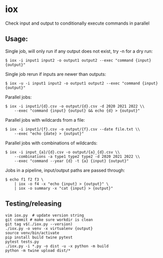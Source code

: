 # iox
Check input and output to conditionally execute commands in parallel

## Usage:
Single job, will only run if any output does not exist, try -n for a dry run:
```
$ iox -i input1 input2 -o output1 output2 --exec "command {input} {output}"
```
Single job rerun if inputs are newer than outputs:
```
$ iox -u -i input1 input2 -o output1 output2 --exec "command {input} {output}"
```
Parallel jobs:
```
$ iox -i input1/{d}.csv -o output/{d}.csv -d 2020 2021 2022 \\
    --exec "command {input} {output} && echo {d} > {output}"
```
Parallel jobs with wildcards from a file:
```
$ iox -i input1/{f}.csv -o output/{f}.csv --date file.txt \\
    --exec "echo {date} > {output}"
```
Parallel jobs with combinations of wildcards:
```
$ iox -i input_{a}/{d}.csv -o output/{a}_{d}.csv \\
    --combinations -a type1 type2 type2 -d 2020 2021 2022 \\
    --exec "command --year {d} -t {a} {input} {output}"
```
Jobs in a pipeline, input/output paths are passed through:
```
$ echo f1 f2 f3 \
    | iox -o f4 -x "echo {input} > {output}" \
    | iox -o summary -x "cat {input} > {output}"
```


## Testing/releasing

```
vim iox.py  # update version string
git commit # make sure workdir is clean
git tag v$(./iox.py --version)
./iox.py -o venv -x virtualenv {output}
source venv/bin/activate
pip install build twine pytest
pytest tests.py
./iox.py -i *.py -o dist -u -x python -m build
python -m twine upload dist/*
```
